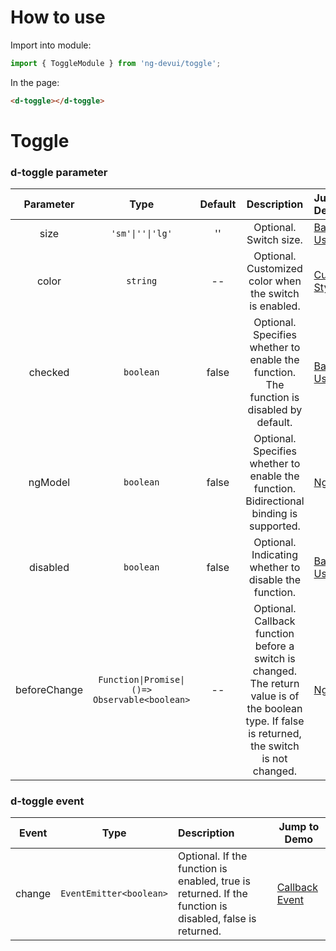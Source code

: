 # How to use
Import into module:
```ts
import { ToggleModule } from 'ng-devui/toggle';
```

In the page:
```html
<d-toggle></d-toggle>
```
# Toggle

### d-toggle parameter

| Parameter | Type | Default | Description | Jump to Demo |Global Config| 
| :----------------: | :----------: | :-----------------------------: | :---: | :-------------------------------------------------------------------------- | ------------------------------------------- |
| size | `'sm'\|''\|'lg'` |'' | Optional. Switch size. | [Basic Usage](demo#basic-usage) |
| color | `string` | -- | Optional. Customized color when the switch is enabled. | [Custom Style](demo#custom) |
| checked | `boolean` | false | Optional. Specifies whether to enable the function. The function is disabled by default. | [Basic Usage](demo#basic-usage) |
| ngModel | `boolean` | false | Optional. Specifies whether to enable the function. Bidirectional binding is supported. | [NgModel](demo#two-binding) |
| disabled | `boolean` | false | Optional. Indicating whether to disable the function. | [Basic Usage](demo#basic-usage) |
| beforeChange | `Function\|Promise\|()=> Observable<boolean>` | -- |Optional. Callback function before a switch is changed. The return value is of the boolean type. If false is returned, the switch is not changed. | [NgModel](demo#two-binding) |

### d-toggle event

| Event | Type | Description | Jump to Demo |
| :----: | :---------------------: | :------------------------------------ | ------------------------------------------- |
| change | `EventEmitter<boolean>` | Optional. If the function is enabled, true is returned. If the function is disabled, false is returned. | [Callback Event](demo#callback) |
